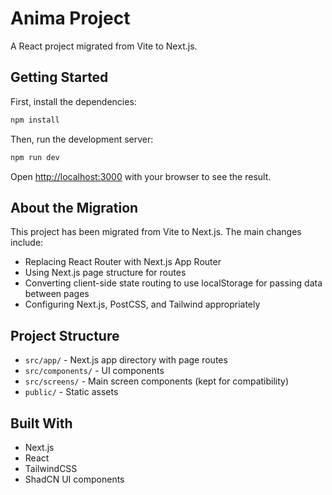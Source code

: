 # Anima Project

A React project migrated from Vite to Next.js.

## Getting Started

First, install the dependencies:

```bash
npm install
```

Then, run the development server:

```bash
npm run dev
```

Open [http://localhost:3000](http://localhost:3000) with your browser to see the result.

## About the Migration

This project has been migrated from Vite to Next.js. The main changes include:

- Replacing React Router with Next.js App Router
- Using Next.js page structure for routes
- Converting client-side state routing to use localStorage for passing data between pages
- Configuring Next.js, PostCSS, and Tailwind appropriately

## Project Structure

- `src/app/` - Next.js app directory with page routes
- `src/components/` - UI components
- `src/screens/` - Main screen components (kept for compatibility)
- `public/` - Static assets

## Built With

- Next.js
- React
- TailwindCSS
- ShadCN UI components
